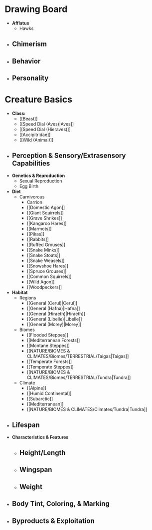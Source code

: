 # Drawing Board
- **Afflatus**
	- Hawks
- **Chimerism**
	- 
- **Behavior**
	- 
- **Personality**
	- 
# Creature Basics
- **Class:**
	- [[Beast]]
	- [[Speed Dial (Aves)|Aves]]
	- [[Speed Dial (Hieraves)]]
	- [[Accipitridae]]
	- [[Wild (Animal)]]
- **Perception & Sensory/Extrasensory Capabilities**
	- 
- **Genetics & Reproduction**
	- Sexual Reproduction
	- Egg Birth
- **Diet**
	- Carnivorous
		- Carrion
		- [[Domestic Agon]]
		- [[Giant Squirrels]]
		- [[Grave Shrikes]]
		- [[Kangaroo Hares]]
		- [[Marmots]]
		- [[Pikas]]
		- [[Rabbits]]
		- [[Ruffed Grouses]]
		- [[Snake Minks]]
		- [[Snake Stoats]]
		- [[Snake Weasels]]
		- [[Snowshoe Hares]]
		- [[Spruce Grouses]]
		- [[Common Squirrels]]
		- [[Wild Agon]]
		- [[Woodpeckers]]
- **Habitat**
	- Regions
		- [[General (Cerul)|Cerul]]
		- [[General (Hafna)|Hafna]]
		- [[General (Hiraeth)|Hiraeth]]
		- [[General (Libelle)|Libelle]]
		- [[General (Morey)|Morey]]
	- Biomes
		- [[Flooded Steppes]]
		- [[Mediterranean Forests]]
		- [[Montane Steppes]]
		- [[NATURE/BIOMES & CLIMATES/Biomes/TERRESTRIAL/Taigas|Taigas]]
		- [[Temperate Forests]]
		- [[Temperate Steppes]]
		- [[NATURE/BIOMES & CLIMATES/Biomes/TERRESTRIAL/Tundra|Tundra]]
	- Climate
		- [[Alpine]]
		- [[Humid Continental]]
		- [[Subarctic]]
		- [[Mediterranean]]
		- [[NATURE/BIOMES & CLIMATES/Climates/Tundra|Tundra]]
- **Lifespan**
	- 
- **Characteristics & Features**
	- Height/Length
		- 
	- Wingspan
		- 
	- Weight
		- 
- **Body Tint, Coloring, & Marking**
	- 
- **Byproducts & Exploitation**
	- 